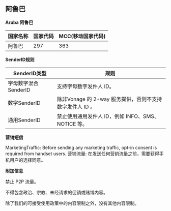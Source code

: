 ## 阿鲁巴

__Aruba  阿鲁巴__

| 国家名称 | 国家代码 | MCC(移动国家代码) |
|------|------|-------------|
| 阿鲁巴  | 297  | 363         |

__SenderID规则__

| SenderID类型     | 规则                                    |
|----------------|---------------------------------------|
| 字母数字混合SenderID | 支持字母数字发件人 ID。                         |
| 数字SenderID     | 除非Vonage 的 2-way 服务提供，否则不支持数字发件人 ID 。 |
| 通用SenderID     | 	禁止使用通用发件人 ID，例如 INFO、SMS、NOTICE 等。   |


__营销短信__

MarketingTraffic: Before sending any marketing traffic, opt-in consent is required from handset users.
营销流量: 在发送任何营销流量之前，需要获得手机用户的选择同意。

__附加信息__

禁止 P2P 流量。

不得包含政治、宗教、未经请求的促销或赌博内容。

除了我们的可接受使用政策中的内容限制之外，没有其他内容限制。
